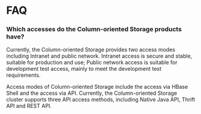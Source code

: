 # FAQ

### Which accesses do the Column-oriented Storage products have?

Currently, the Column-oriented Storage provides two access modes including Intranet and public network.
Intranet access is secure and stable, suitable for production and use;
Public network access is suitable for development test access, mainly to meet the development test requirements.

Access modes of Column-oriented Storage include the access via HBase Shell and the access via API.
Currently, the Column-oriented Storage cluster supports three API access methods, including Native Java API, Thrift API and REST API.
